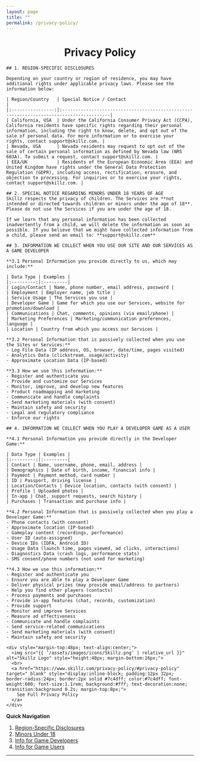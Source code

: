 ```yaml
---
layout: page
title: ""
permalink: /privacy-policy/
---
```


<div class="policy-layout">
  <div class="policy-main">
    <div style="text-align:center;">
      <h1>Privacy Policy</h1>
    </div>

    ## 1. REGION-SPECIFIC DISCLOSURES

    Depending on your country or region of residence, you may have additional rights under applicable privacy laws. Please see the information below:

    | Region/Country   | Special Notice / Contact                                                                 |
    |:----------------:|:----------------------------------------------------------------------------------------|
    | California, USA  | Under the California Consumer Privacy Act (CCPA), California residents have specific rights regarding their personal information, including the right to know, delete, and opt out of the sale of personal data. For more information or to exercise your rights, contact support@skillz.com. |
    | Nevada, USA      | Nevada residents may request to opt out of the sale of certain personal information as defined by Nevada law (NRS 603A). To submit a request, contact support@skillz.com. |
    | EEA/UK           | Residents of the European Economic Area (EEA) and United Kingdom have rights under the General Data Protection Regulation (GDPR), including access, rectification, erasure, and objection to processing. For inquiries or to exercise your rights, contact support@skillz.com. |

    ## 2. SPECIAL NOTICE REGARDING MINORS UNDER 18 YEARS OF AGE
    Skillz respects the privacy of children. The Services are **not intended or directed towards children or minors under the age of 18**. Please do not use the Services if you are under the age of 18.

    If we learn that any personal information has been collected inadvertently from a child, we will delete the information as soon as possible. If you believe that we might have collected information from a child, please send an email to: **support@skillz.com**

    ## 3. INFORMATION WE COLLECT WHEN YOU USE OUR SITE AND OUR SERVICES AS A GAME DEVELOPER

    **3.1 Personal Information you provide directly to us, which may include:**

    | Data Type | Examples |
    |:---------:|:---------|
    | Login/Contact | Name, phone number, email address, password |
    | Employment | Employer name, job title |
    | Service Usage | The Services you use |
    | Developer Game | Game for which you use our Services, website for promotion/download |
    | Communications | Chat, comments, opinions (via email/phone) |
    | Marketing Preferences | Marketing/communication preferences, language |
    | Location | Country from which you access our Services |

    **3.2 Personal Information that is passively collected when you use the Sites or Services:**
    - Log File Data (IP address, OS, browser, date/time, pages visited)
    - Analytics Data (clickstream, usage/activity)
    - Approximate Location Data (IP-based)

    **3.3 How we use this information:**
    - Register and authenticate you
    - Provide and customize our Services
    - Monitor, improve, and develop new features
    - Product roadmapping and marketing
    - Communicate and handle complaints
    - Send marketing materials (with consent)
    - Maintain safety and security
    - Legal and regulatory compliance
    - Enforce our rights

    ## 4. INFORMATION WE COLLECT WHEN YOU PLAY A DEVELOPER GAME AS A USER

    **4.1 Personal Information you provide directly in the Developer Game:**

    | Data Type | Examples |
    |:---------:|:---------|
    | Contact | Name, username, phone, email, address |
    | Demographics | Date of birth, income, financial info |
    | Payment | Payment method, card number |
    | ID | Passport, driving license |
    | Location/Contacts | Device location, contacts (with consent) |
    | Profile | Uploaded photos |
    | In-app | Chat, support requests, search history |
    | Purchases | Transaction and purchase info |

    **4.2 Personal Information that is passively collected when you play a Developer Game:**
    - Phone contacts (with consent)
    - Approximate location (IP-based)
    - Gameplay content (recordings, performance)
    - User ID (auto-assigned)
    - Device IDs (IDFA, Android ID)
    - Usage Data (launch time, pages viewed, ad clicks, interactions)
    - Diagnostics Data (crash logs, performance stats)
    - SMS consent/phone numbers (not used for marketing)

    **4.3 How we use this information:**
    - Register and authenticate you
    - Ensure you are able to play a Developer Game
    - Deliver physical prizes (may provide email/address to partners)
    - Help you find other players (contacts)
    - Process payments and purchases
    - Provide in-app features (chat, records, customization)
    - Provide support
    - Monitor and improve Services
    - Measure ad effectiveness
    - Communicate and handle complaints
    - Send service-related communications
    - Send marketing materials (with consent)
    - Maintain safety and security

    <div style="margin-top:48px; text-align:center;">
      <img src="{{ '/assets/images/icons/Skillz.png' | relative_url }}" alt="Skillz Logo" style="height:48px; margin-bottom:16px;">
      <br>
      <a href="https://www.skillz.com/privacy-policy/#privacy-policy" target="_blank" style="display:inline-block; padding:12px 32px; border-radius:24px; border:2px solid #7c4dff; color:#7c4dff; font-weight:600; font-size:1.1rem; background:#fff; text-decoration:none; transition:background 0.2s; margin-top:8px;">
        See Full Privacy Policy
      </a>
    </div>
  </div>
  <aside class="quick-nav-box">
    <b>Quick Navigation</b>
    <ol>
      <li><a href="#1-region-specific-disclosures">Region-Specific Disclosures</a></li>
      <li><a href="#2-special-notice-regarding-minors-under-18-years-of-age">Minors Under 18</a></li>
      <li><a href="#3-information-we-collect-when-you-use-our-site-and-our-services-as-a-game-developer">Info for Game Developers</a></li>
      <li><a href="#4-information-we-collect-when-you-play-a-developer-game-as-a-user">Info for Game Users</a></li>
    </ol>
  </aside>
</div>

---